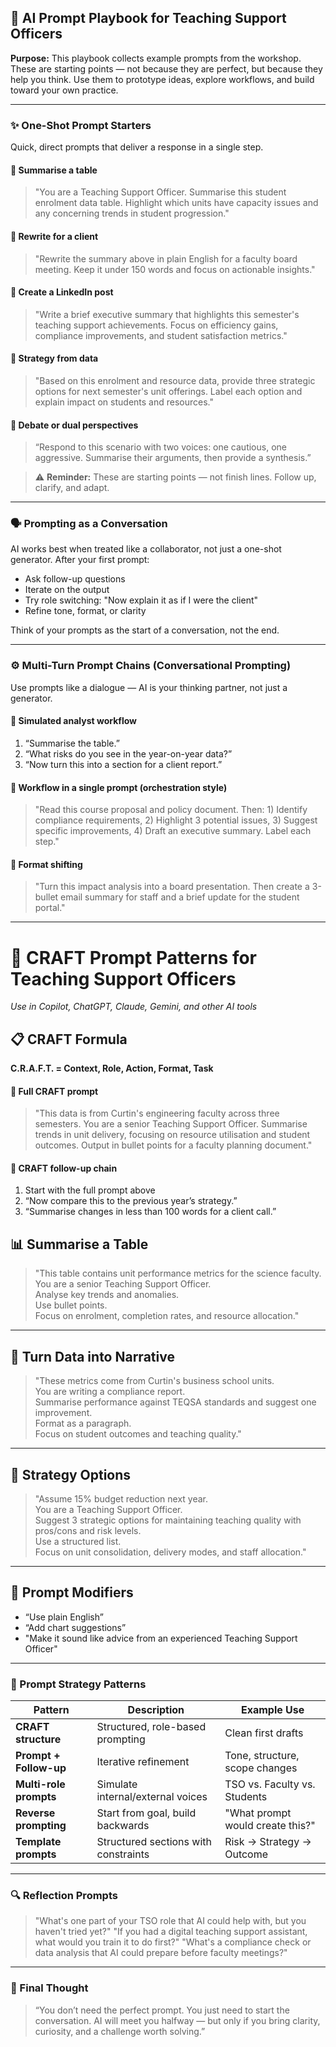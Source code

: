 ## 🔧 AI Prompt Playbook for Teaching Support Officers

**Purpose:** This playbook collects example prompts from the workshop. These are starting points — not because they are perfect, but because they help you think. Use them to prototype ideas, explore workflows, and build toward your own practice.

---

### ✨ One-Shot Prompt Starters

Quick, direct prompts that deliver a response in a single step.

#### 🔹 Summarise a table

> "You are a Teaching Support Officer. Summarise this student enrolment data table. Highlight which units have capacity issues and any concerning trends in student progression."

#### 🔹 Rewrite for a client

> "Rewrite the summary above in plain English for a faculty board meeting. Keep it under 150 words and focus on actionable insights."

#### 🔹 Create a LinkedIn post

> "Write a brief executive summary that highlights this semester's teaching support achievements. Focus on efficiency gains, compliance improvements, and student satisfaction metrics."

#### 🔹 Strategy from data

> "Based on this enrolment and resource data, provide three strategic options for next semester's unit offerings. Label each option and explain impact on students and resources."

#### 🔹 Debate or dual perspectives

> “Respond to this scenario with two voices: one cautious, one aggressive. Summarise their arguments, then provide a synthesis.”

> ⚠️ **Reminder:** These are starting points — not finish lines. Follow up, clarify, and adapt.

---

### 🗣 Prompting as a Conversation

AI works best when treated like a collaborator, not just a one-shot generator. After your first prompt:

* Ask follow-up questions
* Iterate on the output
* Try role switching: "Now explain it as if I were the client"
* Refine tone, format, or clarity

Think of your prompts as the start of a conversation, not the end.

---

### ⚙️ Multi-Turn Prompt Chains (Conversational Prompting)

Use prompts like a dialogue — AI is your thinking partner, not just a generator.

#### 🔹 Simulated analyst workflow

1. “Summarise the table.”
2. “What risks do you see in the year-on-year data?”
3. “Now turn this into a section for a client report.”

#### 🔹 Workflow in a single prompt (orchestration style)

> "Read this course proposal and policy document. Then: 1) Identify compliance requirements, 2) Highlight 3 potential issues, 3) Suggest specific improvements, 4) Draft an executive summary. Label each step."

#### 🔹 Format shifting

> "Turn this impact analysis into a board presentation. Then create a 3-bullet email summary for staff and a brief update for the student portal."

---

# 🧠 CRAFT Prompt Patterns for Teaching Support Officers
*Use in Copilot, ChatGPT, Claude, Gemini, and other AI tools*

## 📋 CRAFT Formula

**C.R.A.F.T. = Context, Role, Action, Format, Task**

#### 🔹 Full CRAFT prompt

> "This data is from Curtin's engineering faculty across three semesters. You are a senior Teaching Support Officer. Summarise trends in unit delivery, focusing on resource utilisation and student outcomes. Output in bullet points for a faculty planning document."

#### 🔹 CRAFT follow-up chain

1. Start with the full prompt above
2. “Now compare this to the previous year’s strategy.”
3. “Summarise changes in less than 100 words for a client call.”




## 📊 Summarise a Table

> "This table contains unit performance metrics for the science faculty.  
> You are a senior Teaching Support Officer.  
> Analyse key trends and anomalies.  
> Use bullet points.  
> Focus on enrolment, completion rates, and resource allocation."

---

## 📝 Turn Data into Narrative

> "These metrics come from Curtin's business school units.  
> You are writing a compliance report.  
> Summarise performance against TEQSA standards and suggest one improvement.  
> Format as a paragraph.  
> Focus on student outcomes and teaching quality."

---

## 🎯 Strategy Options

> "Assume 15% budget reduction next year.  
> You are a Teaching Support Officer.  
> Suggest 3 strategic options for maintaining teaching quality with pros/cons and risk levels.  
> Use a structured list.  
> Focus on unit consolidation, delivery modes, and staff allocation."

---

## 🔧 Prompt Modifiers

- “Use plain English”  
- “Add chart suggestions”  
- "Make it sound like advice from an experienced Teaching Support Officer"

---

### 🎯 Prompt Strategy Patterns

| Pattern                | Description                          | Example Use                      |
| ---------------------- | ------------------------------------ | -------------------------------- |
| **CRAFT structure**    | Structured, role-based prompting     | Clean first drafts               |
| **Prompt + Follow-up** | Iterative refinement                 | Tone, structure, scope changes   |
| **Multi-role prompts** | Simulate internal/external voices    | TSO vs. Faculty vs. Students     |
| **Reverse prompting**  | Start from goal, build backwards     | "What prompt would create this?" |
| **Template prompts**   | Structured sections with constraints | Risk → Strategy → Outcome        |

---

### 🔍 Reflection Prompts

> "What's one part of your TSO role that AI could help with, but you haven't tried yet?"
> "If you had a digital teaching support assistant, what would you train it to do first?"
> "What's a compliance check or data analysis that AI could prepare before faculty meetings?"

---

### 🏁 Final Thought

> “You don’t need the perfect prompt. You just need to start the conversation. AI will meet you halfway — but only if you bring clarity, curiosity, and a challenge worth solving.”



